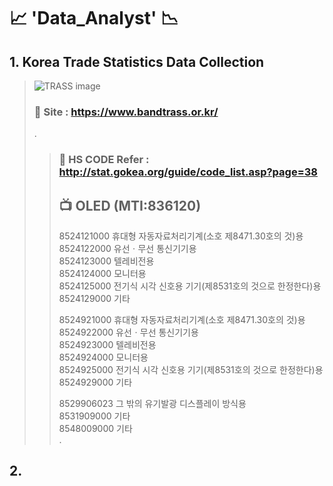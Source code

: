 # :chart_with_upwards_trend: 'Data_Analyst' :chart_with_downwards_trend:  
  
## 1. Korea Trade Statistics Data Collection
>![TRASS image](https://www.bandtrass.or.kr/img/logo_sub.png "TRASS image")
> ### :truck:  Site : https://www.bandtrass.or.kr/
> .  
>> ### :ship: HS CODE Refer : http://stat.gokea.org/guide/code_list.asp?page=38
>> ## :tv: OLED (MTI:836120)
>> 
>> 8524121000	휴대형 자동자료처리기계(소호 제8471.30호의 것)용  
>> 8524122000   유선ㆍ무선 통신기기용  
>> 8524123000	텔레비전용  
>> 8524124000	모니터용  
>> 8524125000	전기식 시각 신호용 기기(제8531호의 것으로 한정한다)용  
>> 8524129000	기타  
>>
>> 8524921000	휴대형 자동자료처리기계(소호 제8471.30호의 것)용  
>> 8524922000	유선ㆍ무선 통신기기용  
>> 8524923000	텔레비전용  
>> 8524924000	모니터용  
>> 8524925000	전기식 시각 신호용 기기(제8531호의 것으로 한정한다)용  
>> 8524929000	기타  
>>
>> 8529906023	그 밖의 유기발광 디스플레이 방식용  
>> 8531909000	기타  
>> 8548009000	기타  
>> .  
  
## 2. 
